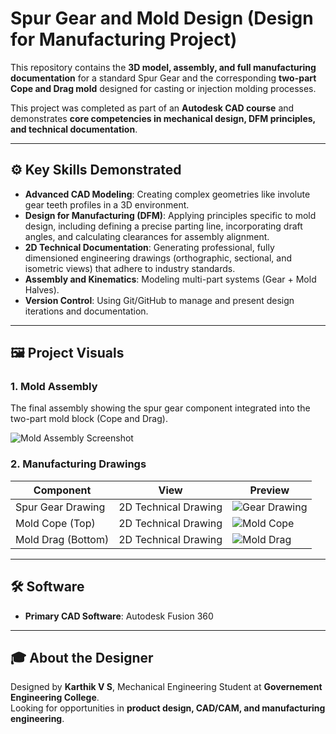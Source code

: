 # Spur Gear and Mold Design (Design for Manufacturing Project)

This repository contains the **3D model, assembly, and full manufacturing documentation** for a standard Spur Gear and the corresponding **two-part Cope and Drag mold** designed for casting or injection molding processes.  

This project was completed as part of an **Autodesk CAD course** and demonstrates **core competencies in mechanical design, DFM principles, and technical documentation**.  

---

## ⚙️ Key Skills Demonstrated  

- **Advanced CAD Modeling**: Creating complex geometries like involute gear teeth profiles in a 3D environment.  
- **Design for Manufacturing (DFM)**: Applying principles specific to mold design, including defining a precise parting line, incorporating draft angles, and calculating clearances for assembly alignment.  
- **2D Technical Documentation**: Generating professional, fully dimensioned engineering drawings (orthographic, sectional, and isometric views) that adhere to industry standards.  
- **Assembly and Kinematics**: Modeling multi-part systems (Gear + Mold Halves).  
- **Version Control**: Using Git/GitHub to manage and present design iterations and documentation.  

---

## 🖼️ Project Visuals  

### 1. Mold Assembly  
The final assembly showing the spur gear component integrated into the two-part mold block (Cope and Drag).  

![Mold Assembly Screenshot](https://karthik-v202.github.io/Spur-Gear-Molding-Design/Screenshot%202025-10-01%20110658.png)  

### 2. Manufacturing Drawings  

| Component | View | Preview |  
|-----------|------|----------|  
| Spur Gear Drawing | 2D Technical Drawing | ![Gear Drawing](https://karthik-v202.github.io/Spur-Gear-Molding-Design/Screenshot%202025-10-01%20111113.png) |  
| Mold Cope (Top)   | 2D Technical Drawing | ![Mold Cope](https://karthik-v202.github.io/Spur-Gear-Molding-Design/Screenshot%202025-10-01%20111051.png) |  
| Mold Drag (Bottom)| 2D Technical Drawing | ![Mold Drag](https://karthik-v202.github.io/Spur-Gear-Molding-Design/Screenshot%202025-10-01%20111104.png) |  

---

## 🛠️ Software  

- **Primary CAD Software**: Autodesk Fusion 360  

---

## 🎓 About the Designer  

Designed by **Karthik V S**, Mechanical Engineering Student at **Governement Engineering College**.  
Looking for opportunities in **product design, CAD/CAM, and manufacturing engineering**.  
